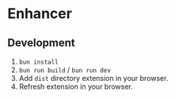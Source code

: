 # Enhancer

## Development

1. `bun install`
2. `bun run build` / `bun run dev`
3. Add `dist` directory extension in your browser.
4. Refresh extension in your browser.